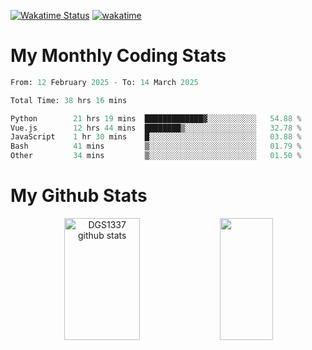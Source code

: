 [![Wakatime Status](https://github.com/noopurphalak/noopurphalak/workflows/wakatime-status-update/badge.svg)](https://github.com/noopurphalak/noopurphalak/actions/workflows/main.yml)
[![wakatime](https://wakatime.com/badge/user/80ace140-ef40-4fdd-b8ed-f3be3d2e1aea.svg)](https://wakatime.com/@80ace140-ef40-4fdd-b8ed-f3be3d2e1aea)

# My Monthly Coding Stats

<!--START_SECTION:waka-->

```python
From: 12 February 2025 - To: 14 March 2025

Total Time: 38 hrs 16 mins

Python        21 hrs 19 mins  █████████████▓░░░░░░░░░░░   54.88 %
Vue.js        12 hrs 44 mins  ████████▒░░░░░░░░░░░░░░░░   32.78 %
JavaScript    1 hr 30 mins    █░░░░░░░░░░░░░░░░░░░░░░░░   03.88 %
Bash          41 mins         ▒░░░░░░░░░░░░░░░░░░░░░░░░   01.79 %
Other         34 mins         ▒░░░░░░░░░░░░░░░░░░░░░░░░   01.50 %
```

<!--END_SECTION:waka-->

# My Github Stats
<div style="text-align: center;">
  <img width="49%" height="195px" src="https://github-readme-stats-sigma-five.vercel.app/api?username=noopurphalak&show_icons=true&count_private=true&hide_border=true&title_color=00FFFF&icon_color=00FFFF&text_color=00FFFF&bg_color=0d1117" alt="DGS1337 github stats" />
  <img width="41%" height="195px" src="https://github-readme-stats-sigma-five.vercel.app/api/top-langs/?username=noopurphalak&layout=compact&hide_border=true&title_color=00FFFF&text_color=00FFFF&bg_color=0d1117" />
</div>
